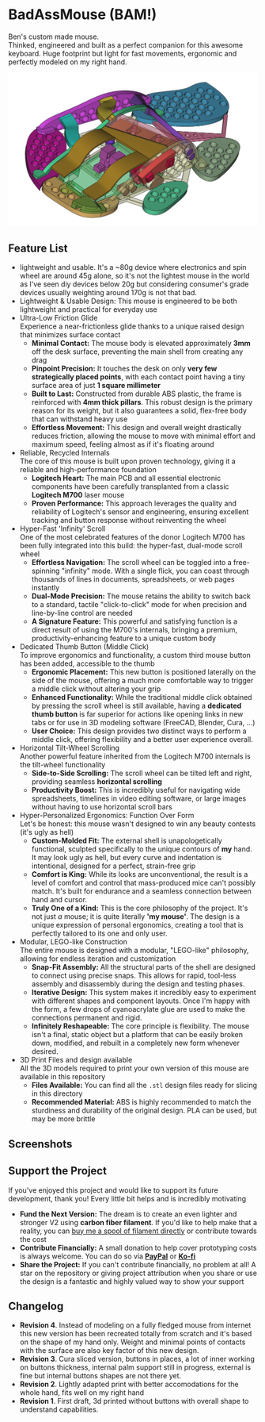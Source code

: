 # BadAssMouse (BAM!)
Ben's custom made mouse.  
Thinked, engineered and built as a perfect companion for this awesome keyboard.
Huge footprint but light for fast movements, ergonomic and perfectly modeled on my right hand.

![project logo](logo.png)

## Feature List
- lightweight and usable. It's a ~80g device where electronics and spin wheel are around 45g alone, so it's not the lightest mouse in the world as I've seen diy devices below 20g
  but considering consumer's grade devices usually weighting around 170g is not that bad.
- Lightweight & Usable Design: This mouse is engineered to be both lightweight and practical for everyday use
- Ultra-Low Friction Glide  
  Experience a near-frictionless glide thanks to a unique raised design that minimizes surface contact
  - **Minimal Contact:** The mouse body is elevated approximately **3mm** off the desk surface, preventing the main shell from creating any drag
  - **Pinpoint Precision:** It touches the desk on only **very few strategically placed points**, with each contact point having a tiny surface area of just **1 square millimeter**
  - **Built to Last:** Constructed from durable ABS plastic, the frame is reinforced with **4mm thick pillars**. This robust design is the primary reason for its weight,
    but it also guarantees a solid, flex-free body that can withstand heavy use
  - **Effortless Movement:** This design and overall weight drastically reduces friction, allowing the mouse to move with minimal effort and maximum speed, feeling almost as if
   it's floating around
- Reliable, Recycled Internals  
The core of this mouse is built upon proven technology, giving it a reliable and high-performance foundation
  - **Logitech Heart:** The main PCB and all essential electronic components have been carefully transplanted from a classic **Logitech M700** laser mouse
  - **Proven Performance:** This approach leverages the quality and reliability of Logitech's sensor and engineering, ensuring excellent tracking and button response without reinventing the wheel
- Hyper-Fast 'Infinity' Scroll  
One of the most celebrated features of the donor Logitech M700 has been fully integrated into this build: the hyper-fast, dual-mode scroll wheel
  - **Effortless Navigation:** The scroll wheel can be toggled into a free-spinning "infinity" mode. With a single flick, you can coast through thousands of lines in documents, spreadsheets, or web pages instantly
  - **Dual-Mode Precision:** The mouse retains the ability to switch back to a standard, tactile "click-to-click" mode for when precision and line-by-line control are needed
  - **A Signature Feature:** This powerful and satisfying function is a direct result of using the M700's internals, bringing a premium, productivity-enhancing feature to a unique custom body
- Dedicated Thumb Button (Middle Click)  
To improve ergonomics and functionality, a custom third mouse button has been added, accessible to the thumb
  - **Ergonomic Placement:** This new button is positioned laterally on the side of the mouse, offering a much more comfortable way to trigger a middle click without altering your grip
  - **Enhanced Functionality:** While the traditional middle click obtained by pressing the scroll wheel is still available, having a 
    **dedicated thumb button** is far superior for actions like opening links in new tabs or for use in 3D modeling software (FreeCAD, Blender, Cura, ...)
  - **User Choice:** This design provides two distinct ways to perform a middle click, offering flexibility and a better user experience overall.
- Horizontal Tilt-Wheel Scrolling  
Another powerful feature inherited from the Logitech M700 internals is the tilt-wheel functionality
  - **Side-to-Side Scrolling:** The scroll wheel can be tilted left and right, providing seamless **horizontal scrolling**
  - **Productivity Boost:** This is incredibly useful for navigating wide spreadsheets, timelines in video editing software, or large images without having to use horizontal scroll bars
- Hyper-Personalized Ergonomics: Function Over Form  
Let's be honest: this mouse wasn't designed to win any beauty contests (it's ugly as hell)
  - **Custom-Molded Fit:** The external shell is unapologetically functional, sculpted specifically to the unique contours of **my** hand. It may look ugly as hell, 
    but every curve and indentation is intentional, designed for a perfect, strain-free grip
  - **Comfort is King:** While its looks are unconventional, the result is a level of comfort and control that mass-produced mice can't possibly match.
    It's built for endurance and a seamless connection between hand and cursor.
  - **Truly One of a Kind:** This is the core philosophy of the project. It's not just *a* mouse; it is quite literally **'my mouse'**. 
    The design is a unique expression of personal ergonomics, creating a tool that is perfectly tailored to its one and only user.
- Modular, LEGO-like Construction  
The entire mouse is designed with a modular, "LEGO-like" philosophy, allowing for endless iteration and customization
  - **Snap-Fit Assembly:** All the structural parts of the shell are designed to connect using precise snaps. This allows for rapid, tool-less assembly and disassembly 
    during the design and testing phases.
  -  **Iterative Design:** This system makes it incredibly easy to experiment with different shapes and component layouts. Once I'm happy with the form, a few drops of
    cyanoacrylate glue are used to make the connections permanent and rigid.
  - **Infinitely Reshapeable:** The core principle is flexibility. The mouse isn't a final, static object but a platform that can be easily broken down, modified, and
    rebuilt in a completely new form whenever desired.
- 3D Print Files and design available  
All the 3D models required to print your own version of this mouse are available in this repository
  - **Files Available:** You can find all the `.stl` design files ready for slicing in this directory
  - **Recommended Material:** ABS is highly recommended to match the sturdiness and durability of the original design. PLA can be used, but may be more brittle


## Screenshots


## Support the Project
If you've enjoyed this project and would like to support its future development, thank you! Every little bit helps and is incredibly motivating
- **Fund the Next Version:** The dream is to create an even lighter and stronger V2 using **carbon fiber filament**. If you'd like to help make that a reality,
you can [buy me a spool of filament directly](link-to-your-wishlist) or contribute towards the cost
- **Contribute Financially:** A small donation to help cover prototyping costs is always welcome. You can do so via
[**PayPal**](link-to-your-paypal) or [**Ko-fi**](link-to-your-ko-fi)
- **Share the Project:** If you can't contribute financially, no problem at all! A star on the repository or giving project attribution when you share or use
the design is a fantastic and highly valued way to show your support


## Changelog

- **Revision 4**. Instead of modeling on a fully fledged mouse from internet this new version has been recreated
  totally from scratch and it's based on the shape of my hand only.   Weight and minimal points of contacts with
  the surface are also key factor of this new design.
- **Revision 3**. Cura sliced version, buttons in places, a lot of inner working on buttons thickness,
    internal palm support still in progress, external is fine but internal buttons shapes are not there yet.
- **Revision 2**. Lightly adapted print with better accomodations for the whole hand, fits well on my right hand
- **Revision 1**. First draft, 3d printed without buttons with overall shape to understand capabilities.
